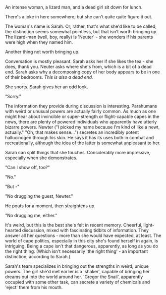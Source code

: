 An intense woman, a lizard man, and a dead girl sit down for lunch.

There's a joke in here somewhere, but she can't quite quite figure it out.

The woman's name is Sarah. Or, rather, that's what she'd like to be called; the distinction seems somewhat pointless, but that isn't worth bringing up. The lizard-man (well, boy, really) is 'Neuter' - she wonders if his parents were high when they named him. 

Another thing not worth bringing up.

Conversation is mostly pleasant. Sarah asks her if she likes the tea - she does, thank you. Neuter asks where she's from, which is a bit of a dead end. Sarah asks why a decomposing copy of her body appears to be in one of their bedrooms. *This is also a dead end.*

She snorts. Sarah gives her an odd look. 

"Sorry."

The information they provide during discussion is interesting. Parahumans with weird or unusual powers are actually fairly common. As much as one might hear about invincible or super-strength or flight-capable capes in the news, there are plenty of powered individuals who apparently have utterly bizarre powers. Newter ("I picked my name because I'm kind of like a newt, actually." "Oh, that makes sense...") secretes an incredibly potent hallucinogen through his skin. He says it has its uses both in combat and recreationally, although the idea of the latter is somewhat unpleasant to her.

Sarah can split things that she touches. Considerably more impressive, especially when she demonstrates. 

"Can I show off, too?"

"No."

"But -"

"No drugging the guest, Newter."

He pouts for a moment, then straightens up.

"No drugging me, either."

It's weird, but this is the best she's felt in recent memory. Cheerful, light-hearted discussion, mixed with fascinating tidbits of information. They answer all her questions - more than she would have expected, at least. The world of cape politics, especially in this city she's found herself in again, is intriguing. Being a cape isn't that dangerous, apparently, as long as you do the right thing. (Which isn't necessarily 'the right thing' - an important distinction, according to Sarah.)

Sarah's team specializes in bringing out the strengths in weird, unique powers. The girl she'd met earlier is a 'shaker', capable of bringing her dreams out into the world around her. 'Gregor the Snail', apparently occupied with some other task, can secrete a variety of chemicals and 'eject' them from his mouth.